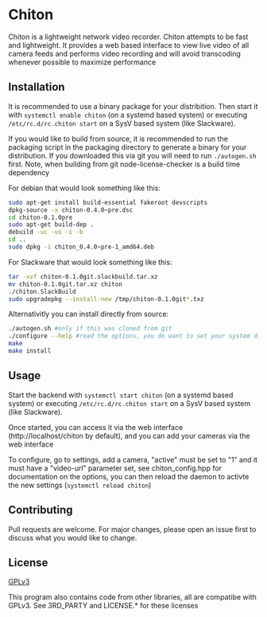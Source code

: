 
# Chiton

Chiton is a lightweight network video recorder. Chiton attempts to be fast and 
lightweight. It provides a web based interface to view live video of
all camera feeds and performs video recording and will avoid transcoding
whenever possible to maximize performance

## Installation

It is recommended to use a binary package for your distribition. Then start it with `systemctl enable chiton` (on a systemd based system) or executing `/etc/rc.d/rc.chiton start` on a SysV based system (like Slackware).

If you would like to build from source, it is recommended to run the packaging script in the packaging directory to generate a binary for your distribution. If you downloaded this via git you will need to run `./autogen.sh` first. Note, when building from git node-license-checker is a build time dependency

For debian that would look something like this:

```bash
sudo apt-get install build-essential fakeroot devscripts
dpkg-source -x chiton-0.4.0~pre.dsc
cd chiton-0.1.0pre
sudo apt-get build-dep .
debuild -uc -us -i -b
cd ..
sudo dpkg -i chiton_0.4.0~pre-1_amd64.deb
```

For Slackware that would look something like this:

```bash
tar -xvf chiton-0.1.0git.slackbuild.tar.xz
mv chiton-0.1.0git.tar.xz chiton
./chiton.SlackBuild
sudo upgradepkg --install-new /tmp/chiton-0.1.0git*.txz
```

Alternativitly you can install directly from source:

```bash
./autogen.sh #only if this was cloned from git
./configure --help #read the options, you do want to set your system directories
make
make install
```

## Usage

Start the backend with `systemctl start chiton` (on a systemd based system) or executing `/etc/rc.d/rc.chiton start` on a SysV based system (like Slackware).

Once started, you can access it via the web interface (http://localhost/chiton by default), and you can add your cameras via the web interface

To configure, go to settings, add a camera, "active" must be set to "1" and it must have a "video-url" parameter set,
see chiton_config.hpp for documentation on the options, you can then reload the daemon to activte the new settings (`systemctl reload chiton`)

## Contributing
Pull requests are welcome. For major changes, please open an issue first to discuss what you would like to change.

## License
[GPLv3](https://choosealicense.com/licenses/gpl-3.0/)

This program also contains code from other libraries, all are compatibe with GPLv3. See 3RD_PARTY and LICENSE.* for these licenses

